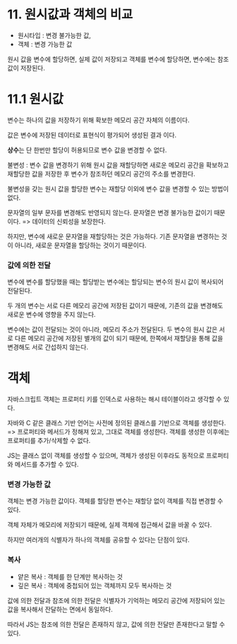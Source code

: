 # 11. 원시값과 객체의 비교 

- 원시타입 : 변경 불가능한 값, 
- 객체 : 변경 가능한 값

원시 값을 변수에 할당하면, 실제 값이 저장되고 
객체를 변수에 할당하면, 변수에는 참조 값이 저장된다. 

# 11.1 원시값

변수는 하나의 값을 저장하기 위해 확보한 메모리 공간 자체의 이름이다.

값은 변수에 저장된 데이터로 표현식이 평가되어 생성된 결과 이다.

**상수**는 단 한번만 할당이 허용되므로 변수 값을 변경할 수 없다.

불변성 : 변수 값을 변경하기 위해 원시 값을 재할당하면 새로운 메모리 공간을 확보하고 재할당한 값을 저장한 후 변수가 참조하던 메모리 공간의 주소를 변경한다. 

불변성을 갖는 원시 값을 할당한 변수는 재할당 이외에 변수 값을 변경할 수 있는 방법이 없다. 


문자열의 일부 문자를 변경해도 반영되지 않는다.
문자열은 변경 불가능한 값이기 때문이다. => 데이터의 신뢰성을 보장한다.

하지만, 변수에 새로운 문자열을 재할당하는 것은 가능하다.
기존 문자열을 변경하는 것이 아니라, 새로운 문자열을 할당하는 것이기 때문이다.

### 값에 의한 전달

변수에 변수를 할당했을 때는 할당받는 변수에는 할당되는 변수의 원시 값이 복사되어 전달된다. 

두 개의 변수는 서로 다른 메모리 공간에 저장된 값이기 때문에, 기존의 값을 변경해도 새로운 변수에 영향을 주지 않는다.

변수에는 값이 전달되는 것이 아니라, 메모리 주소가 전달된다. 
두 변수의 원시 값은 서로 다른 메모리 공간에 저장된 별개의 값이 되기 때문에, 한쪽에서 재할당을 통해 값을 변경해도 서로 간섭하지 않는다.

# 객체 

자바스크립트 객체는 프로퍼티 키를 인덱스로 사용하는 해시 테이블이라고 생각할 수 있다. 

자바와 C 같은 클래스 기반 언어는 사전에 정의된 클래스를 기반으로 객체를 생성한다. => 프로퍼티와 메서드가 정해져 있고, 그대로 객체를 생성한다.
객체를 생성한 이후에는 프로퍼티를 추가/삭제할 수 없다.

JS는 클래스 없이 객체를 생성할 수 있으며, 객체가 생성된 이후라도 동적으로 프로퍼티와 메서드를 추가할 수 있다. 

### 변경 가능한 값

객체는 변경 가능한 값이다. 
객체를 할당한 변수는 재할당 없이 객체를 직접 변경할 수 있다.

객체 자체가 메모리에 저장되기 때문에, 실제 객체에 접근해서 값을 바꿀 수 있다.


하지만 여러개의 식별자가 하나의 객체를 공유할 수 있다는 단점이 있다.


### 복사

- 얕은 복사 : 객체를 한 단계만 복사하는 것
- 깊은 복사 : 객체에 중첩되어 있는 객체까지 모두 복사하는 것

값에 의한 전달과 참조에 의한 전달은 식별자가 기억하는 메모리 공간에 저장되어 있는 값을 복사해서 잔달하는 면에서 동일하다.


따라서 JS는 참조에 의한 전달은 존재하지 않고, 값에 의한 전달만 존재한다고 말할 수 있다.

